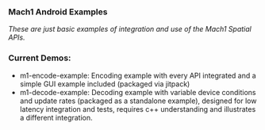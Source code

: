 ### Mach1 Android Examples

_These are just basic examples of integration and use of the Mach1 Spatial APIs._

### Current Demos:
 - m1-encode-example: Encoding example with every API integrated and a simple GUI example included (packaged via jitpack)
 - m1-decode-example: Decoding example with variable device conditions and update rates (packaged as a standalone example), designed for low latency integration and tests, requires c++ understanding and illustrates a different integration.
